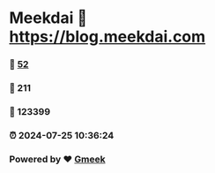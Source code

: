 # Meekdai :link: https://blog.meekdai.com 
### :page_facing_up: [52](https://blog.meekdai.com/tag.html) 
### :speech_balloon: 211 
### :hibiscus: 123399 
### :alarm_clock: 2024-07-25 10:36:24 
### Powered by :heart: [Gmeek](https://github.com/Meekdai/Gmeek)
